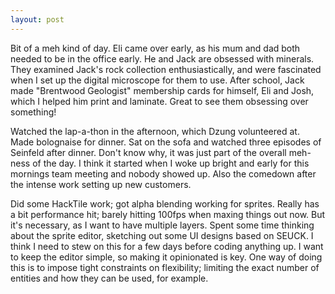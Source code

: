 ```yaml
---
layout: post
---
```


Bit of a meh kind of day. Eli came over early, as his mum and dad both needed to
be in the office early. He and Jack are obsessed with minerals. They examined
Jack's rock collection enthusiastically, and were fascinated when I set up the
digital microscope for them to use. After school, Jack made "Brentwood
Geologist" membership cards for himself, Eli and Josh, which I helped him print
and laminate. Great to see them obsessing over something!

Watched the lap-a-thon in the afternoon, which Dzung volunteered at. Made
bolognaise for dinner. Sat on the sofa and watched three episodes of Seinfeld
after dinner. Don't know why, it was just part of the overall meh-ness of the
day. I think it started when I woke up bright and early for this mornings team
meeting and nobody showed up. Also the comedown after the intense work setting
up new customers.

Did some HackTile work; got alpha blending working for sprites. Really has a bit
performance hit; barely hitting 100fps when maxing things out now. But it's
necessary, as I want to have multiple layers. Spent some time thinking about the
sprite editor, sketching out some UI designs based on SEUCK. I think I need to
stew on this for a few days before coding anything up. I want to keep the editor
simple, so making it opinionated is key. One way of doing this is to impose
tight constraints on flexibility; limiting the exact number of entities and how
they can be used, for example.
